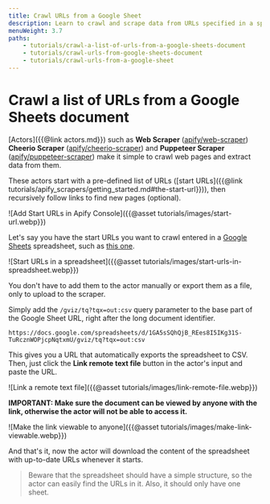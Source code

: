 ```yaml
---
title: Crawl URLs from a Google Sheet
description: Learn to crawl and scrape data from URLs specified in a spreadsheet with Apify scrapers. Scrape a pre-determined list of web pages with Apify actors.
menuWeight: 3.7
paths:
    - tutorials/crawl-a-list-of-urls-from-a-google-sheets-document
    - tutorials/crawl-urls-from-google-sheets-document
    - tutorials/crawl-urls-from-a-google-sheet
---
```


# Crawl a list of URLs from a Google Sheets document

[Actors]({{@link actors.md}}) such as **Web Scraper** ([apify/web-scraper](https://apify.com/apify/web-scraper)) **Cheerio Scraper** ([apify/cheerio-scraper](https://apify.com/apify/web-scraper)) and **Puppeteer Scraper** ([apify/puppeteer-scraper](https://apify.com/apify/web-scraper)) make it simple to crawl web pages and extract data from them.

These actors start with a pre-defined list of URLs ([start URLs]({{@link tutorials/apify_scrapers/getting_started.md#the-start-url}})), then recursively follow links to find new pages (optional).

![Add Start URLs in Apify Console]({{@asset tutorials/images/start-url.webp}})

Let's say you have the start URLs you want to crawl entered in a [Google Sheets](https://www.google.com/sheets/about/) spreadsheet, such as [this one](
https://docs.google.com/spreadsheets/d/1GA5sSQhQjB_REes8I5IKg31S-TuRcznWOPjcpNqtxmU).

![Start URLs in a spreadsheet]({{@asset tutorials/images/start-urls-in-spreadsheet.webp}})

You don't have to add them to the actor manually or export them as a file, only to upload to the scraper.

Simply add the `/gviz/tq?tqx=out:csv` query parameter to the base part of the Google Sheet URL, right after the long document identifier.

```URL
https://docs.google.com/spreadsheets/d/1GA5sSQhQjB_REes8I5IKg31S-TuRcznWOPjcpNqtxmU/gviz/tq?tqx=out:csv
```

This gives you a URL that automatically exports the spreadsheet to CSV. Then, just click the **Link remote text file** button in the actor's input and paste the URL.

![Link a remote text file]({{@asset tutorials/images/link-remote-file.webp}})

**IMPORTANT: Make sure the document can be viewed by anyone with the link, otherwise the actor will not be able to access it.**

![Make the link viewable to anyone]({{@asset tutorials/images/make-link-viewable.webp}})

And that's it, now the actor will download the content of the spreadsheet with up-to-date URLs whenever it starts.

> Beware that the spreadsheet should have a simple structure, so the actor can easily find the URLs in it. Also, it should only have one sheet.
